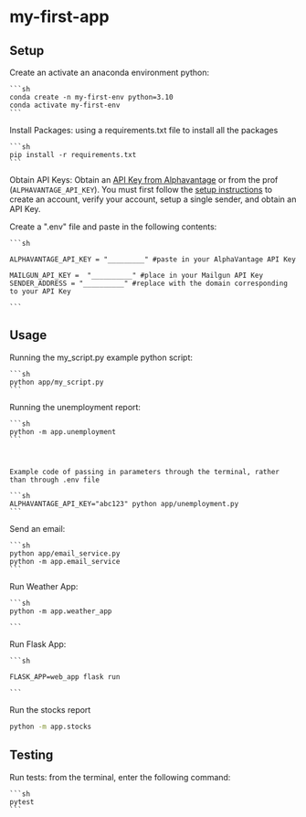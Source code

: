 # my-first-app

## Setup

Create an activate an anaconda environment python:

    ```sh
    conda create -n my-first-env python=3.10
    conda activate my-first-env
    ```

Install Packages: 
    using a requirements.txt file to install all the packages 

    ```sh
    pip install -r requirements.txt
    ```

Obtain API Keys:
    Obtain an [API Key from Alphavantage](https://www.alphavantage.co/support/#api-key) or from the prof (`ALPHAVANTAGE_API_KEY`).
    You must first follow the [setup instructions](https://github.com/prof-rossetti/intro-to-python/blob/main/notes/python/packages/sendgrid.md) to create an account, verify your account, setup a single sender, and obtain an API Key.

Create a ".env" file and paste in the following contents:

    ```sh

    ALPHAVANTAGE_API_KEY = "_________" #paste in your AlphaVantage API Key

    MAILGUN_API_KEY =  "__________" #place in your Mailgun API Key
    SENDER_ADDRESS = "__________" #replace with the domain corresponding to your API Key 

    ```

## Usage 
Running the my_script.py example python script:

    ```sh
    python app/my_script.py
    ```


Running the unemployment report:

    ```sh
    python -m app.unemployment
    ```



    Example code of passing in parameters through the terminal, rather than through .env file   

    ```sh
    ALPHAVANTAGE_API_KEY="abc123" python app/unemployment.py
    ```


Send an email:

    ```sh
    python app/email_service.py
    python -m app.email_service
    ```

Run Weather App:

    ```sh
    python -m app.weather_app

    ```

Run Flask App:

    ```sh 
    
    FLASK_APP=web_app flask run

    ```

Run the stocks report

```sh 
python -m app.stocks
```
## Testing

Run tests:
    from the terminal, enter the following command: 

    ```sh
    pytest
    ```






